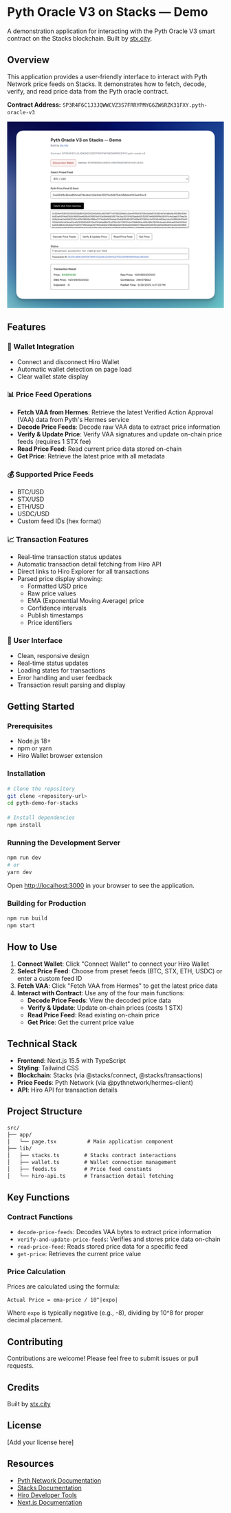 # Pyth Oracle V3 on Stacks — Demo

A demonstration application for interacting with the Pyth Oracle V3 smart contract on the Stacks blockchain. Built by [stx.city](https://stx.city).

## Overview

This application provides a user-friendly interface to interact with Pyth Network price feeds on Stacks. It demonstrates how to fetch, decode, verify, and read price data from the Pyth oracle contract.

**Contract Address:** `SP3R4F6C1J3JQWWCVZ3S7FRRYPMYG6ZW6RZK31FXY.pyth-oracle-v3`

![Pyth Oracle V3 on Stacks — Demo Screenshot](public/demo.jpg)

## Features

### 🔗 Wallet Integration
- Connect and disconnect Hiro Wallet
- Automatic wallet detection on page load
- Clear wallet state display

### 📊 Price Feed Operations
- **Fetch VAA from Hermes**: Retrieve the latest Verified Action Approval (VAA) data from Pyth's Hermes service
- **Decode Price Feeds**: Decode raw VAA data to extract price information
- **Verify & Update Price**: Verify VAA signatures and update on-chain price feeds (requires 1 STX fee)
- **Read Price Feed**: Read current price data stored on-chain
- **Get Price**: Retrieve the latest price with all metadata

### 💰 Supported Price Feeds
- BTC/USD
- STX/USD
- ETH/USD
- USDC/USD
- Custom feed IDs (hex format)

### 📈 Transaction Features
- Real-time transaction status updates
- Automatic transaction detail fetching from Hiro API
- Direct links to Hiro Explorer for all transactions
- Parsed price display showing:
  - Formatted USD price
  - Raw price values
  - EMA (Exponential Moving Average) price
  - Confidence intervals
  - Publish timestamps
  - Price identifiers

### 🎨 User Interface
- Clean, responsive design
- Real-time status updates
- Loading states for transactions
- Error handling and user feedback
- Transaction result parsing and display

## Getting Started

### Prerequisites
- Node.js 18+
- npm or yarn
- Hiro Wallet browser extension

### Installation

```bash
# Clone the repository
git clone <repository-url>
cd pyth-demo-for-stacks

# Install dependencies
npm install
```

### Running the Development Server

```bash
npm run dev
# or
yarn dev
```

Open [http://localhost:3000](http://localhost:3000) in your browser to see the application.

### Building for Production

```bash
npm run build
npm start
```

## How to Use

1. **Connect Wallet**: Click "Connect Wallet" to connect your Hiro Wallet
2. **Select Price Feed**: Choose from preset feeds (BTC, STX, ETH, USDC) or enter a custom feed ID
3. **Fetch VAA**: Click "Fetch VAA from Hermes" to get the latest price data
4. **Interact with Contract**: Use any of the four main functions:
   - **Decode Price Feeds**: View the decoded price data
   - **Verify & Update**: Update on-chain prices (costs 1 STX)
   - **Read Price Feed**: Read existing on-chain price
   - **Get Price**: Get the current price value

## Technical Stack

- **Frontend**: Next.js 15.5 with TypeScript
- **Styling**: Tailwind CSS
- **Blockchain**: Stacks (via @stacks/connect, @stacks/transactions)
- **Price Feeds**: Pyth Network (via @pythnetwork/hermes-client)
- **API**: Hiro API for transaction details

## Project Structure

```
src/
├── app/
│   └── page.tsx          # Main application component
├── lib/
│   ├── stacks.ts        # Stacks contract interactions
│   ├── wallet.ts        # Wallet connection management
│   ├── feeds.ts         # Price feed constants
│   └── hiro-api.ts      # Transaction detail fetching
```

## Key Functions

### Contract Functions

- `decode-price-feeds`: Decodes VAA bytes to extract price information
- `verify-and-update-price-feeds`: Verifies and stores price data on-chain
- `read-price-feed`: Reads stored price data for a specific feed
- `get-price`: Retrieves the current price value

### Price Calculation

Prices are calculated using the formula:
```
Actual Price = ema-price / 10^|expo|
```

Where `expo` is typically negative (e.g., -8), dividing by 10^8 for proper decimal placement.

## Contributing

Contributions are welcome! Please feel free to submit issues or pull requests.

## Credits

Built by [stx.city](https://stx.city)

## License

[Add your license here]

## Resources

- [Pyth Network Documentation](https://docs.pyth.network/)
- [Stacks Documentation](https://docs.stacks.co/)
- [Hiro Developer Tools](https://docs.hiro.so/)
- [Next.js Documentation](https://nextjs.org/docs)